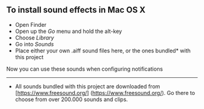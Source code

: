 To install sound effects in Mac OS X
------------------------------------

- Open Finder
- Open up the *Go* menu and hold the alt-key
- Choose *Library*
- Go into *Sounds*
- Place either your own .aiff sound files here, or the ones bundled* with this project

Now you can use these sounds when configuring notifications

---

* All sounds bundled with this project are downloaded from [https://www.freesound.org/] (https://www.freesound.org/). Go there to choose from over 200.000 sounds and clips.